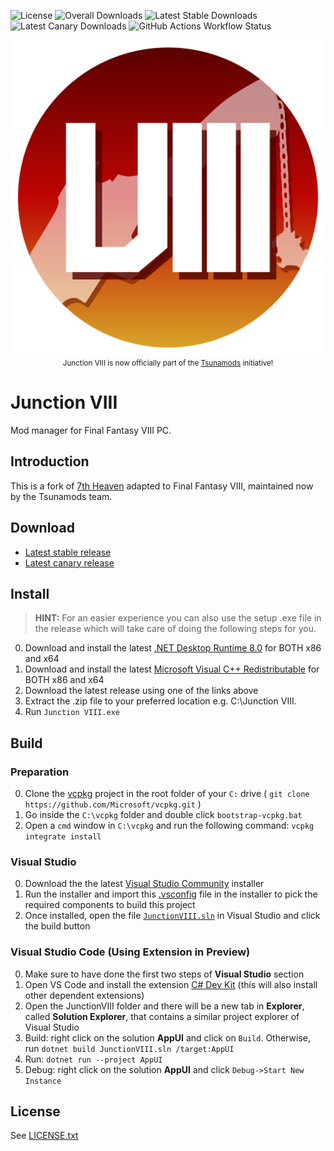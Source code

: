 ![License](https://img.shields.io/github/license/tsunamods-codes/Junction-VIII) ![Overall Downloads](https://img.shields.io/github/downloads/tsunamods-codes/Junction-VIII/total?label=Overall%20Downloads) ![Latest Stable Downloads](https://img.shields.io/github/downloads/tsunamods-codes/Junction-VIII/latest/total?label=Latest%20Stable%20Downloads&sort=semver) ![Latest Canary Downloads](https://img.shields.io/github/downloads/tsunamods-codes/Junction-VIII/canary/total?label=Latest%20Canary%20Downloads) ![GitHub Actions Workflow Status](https://github.com/tsunamods-codes/Junction-VIII/actions/workflows/main-1.2.1.yml/badge.svg?branch=master)

<div align="center">
  <img src="https://github.com/tsunamods-codes/Junction-VIII/blob/master/.logo/app.png" alt="">
  <br><small>Junction VIII is now officially part of the <a href="https://www.tsunamods.com/">Tsunamods</a> initiative!</small>
</div>

# Junction VIII

Mod manager for Final Fantasy VIII PC.

## Introduction

This is a fork of [7th Heaven](https://github.com/tsunamods-codes/7th-Heaven) adapted to Final Fantasy VIII, maintained now by the Tsunamods team.

## Download

- [Latest stable release](https://github.com/tsunamods-codes/Junction-VIII/releases/latest)
- [Latest canary release](https://github.com/tsunamods-codes/Junction-VIII/releases/tag/canary)

## Install

> **HINT:** For an easier experience you can also use the setup .exe file in the release which will take care of doing the following steps for you.

0. Download and install the latest [.NET Desktop Runtime 8.0](https://dotnet.microsoft.com/en-us/download/dotnet/8.0) for BOTH x86 and x64
1. Download and install the latest [Microsoft Visual C++ Redistributable](https://learn.microsoft.com/en-us/cpp/windows/latest-supported-vc-redist?view=msvc-170#visual-studio-2015-2017-2019-and-2022) for BOTH x86 and x64
2. Download the latest release using one of the links above
3. Extract the .zip file to your preferred location e.g. C:\Junction VIII.
4. Run `Junction VIII.exe`

## Build

### Preparation

0. Clone the [vcpkg](https://vcpkg.io) project in the root folder of your `C:` drive ( `git clone https://github.com/Microsoft/vcpkg.git` )
1. Go inside the `C:\vcpkg` folder and double click `bootstrap-vcpkg.bat`
2. Open a `cmd` window in `C:\vcpkg` and run the following command: `vcpkg integrate install`

### Visual Studio

0. Download the the latest [Visual Studio Community](https://visualstudio.microsoft.com/vs/community/) installer
1. Run the installer and import this [.vsconfig](.vsconfig) file in the installer to pick the required components to build this project
2. Once installed, open the file [`JunctionVIII.sln`](JunctionVIII.sln) in Visual Studio and click the build button

### Visual Studio Code (Using Extension in Preview)

0. Make sure to have done the first two steps of **Visual Studio** section
1. Open VS Code and install the extension [C# Dev Kit](https://marketplace.visualstudio.com/items?itemName=ms-dotnettools.csdevkit) (this will also install other dependent extensions)
2. Open the JunctionVIII folder and there will be a new tab in **Explorer**, called **Solution Explorer**, that contains a similar project explorer of Visual Studio
3. Build: right click on the solution **AppUI** and click on `Build`. Otherwise, run `dotnet build JunctionVIII.sln /target:AppUI`
4. Run: `dotnet run --project AppUI`
5. Debug: right click on the solution **AppUI** and click `Debug->Start New Instance`

## License

See [LICENSE.txt](LICENSE.txt)
